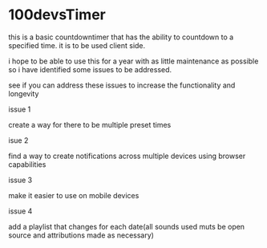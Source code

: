 # 100devsTimer

this is a basic countdowntimer that has the ability to countdown to a specified time. it is to be used client side.

i hope to be able to use this for a year with as little maintenance as possible so i have identified some issues to be addressed.

see if you can address these issues to increase the functionality and longevity
 
 
 issue 1
 
create a way for there to be multiple preset times


isue 2 

find a way to create notifications across multiple devices using browser capabilities 


issue 3

make it easier to use on mobile devices


issue 4


add a playlist that changes for each date(all sounds used muts be open source and attributions made as necessary)
